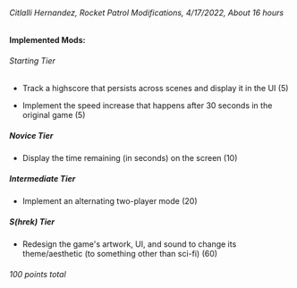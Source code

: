 ###### Citlalli Hernandez, Rocket Patrol Modifications, 4/17/2022, About 16 hours

#### Implemented Mods:

###### Starting Tier
- Track a highscore that persists across scenes and display it in the UI (5)

- Implement the speed increase that happens after 30 seconds in the original game (5)

##### Novice Tier
- Display the time remaining (in seconds) on the screen (10)

##### Intermediate Tier
- Implement an alternating two-player mode (20)

##### S(hrek) Tier
- Redesign the game's artwork, UI, and sound to change its 
theme/aesthetic (to something other than sci-fi) (60)

###### 100 points total